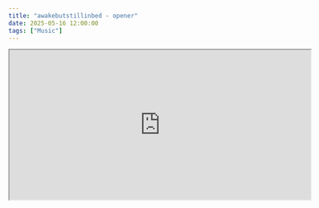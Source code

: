 ```yaml
---
title: "awakebutstillinbed - opener"
date: 2025-05-16 12:00:00
tags: ["Music"]
---
```


<iframe width="600" height="300" style="display: block; margin: auto;"
src="https://www.youtube.com/watch?v=cz22Uh55VIw">
</iframe>

